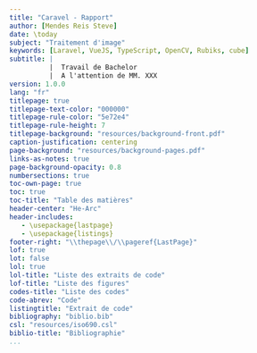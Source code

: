 ```yaml
---
title: "Caravel - Rapport"
author: [Mendes Reis Steve]
date: \today
subject: "Traitement d'image"
keywords: [Laravel, VueJS, TypeScript, OpenCV, Rubiks, cube]
subtitle: | 
          |  Travail de Bachelor
          |  A l'attention de MM. XXX
version: 1.0.0
lang: "fr"
titlepage: true
titlepage-text-color: "000000"
titlepage-rule-color: "5e72e4"
titlepage-rule-height: 7
titlepage-background: "resources/background-front.pdf"
caption-justification: centering
page-background: "resources/background-pages.pdf"
links-as-notes: true
page-background-opacity: 0.8
numbersections: true
toc-own-page: true
toc: true
toc-title: "Table des matières"
header-center: "He-Arc"
header-includes:
   - \usepackage{lastpage}
   - \usepackage{listings}
footer-right: "\\thepage\\/\\pageref{LastPage}"
lof: true
lot: false
lol: true
lol-title: "Liste des extraits de code"
lof-title: "Liste des figures"
codes-title: "Liste des codes"
code-abrev: "Code"
listingtitle: "Extrait de code"
bibliography: "biblio.bib"
csl: "resources/iso690.csl"
biblio-title: "Bibliographie"
...
```

